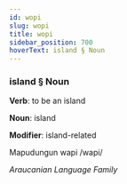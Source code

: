 ```yaml
---
id: wopi
slug: wopi
title: wopi
sidebar_position: 700
hoverText: island § Noun
---
```


### island § Noun

**Verb**: to be an island

**Noun**: island

**Modifier**: island-related

Mapudungun wapi /wapi/

*Araucanian Language Family*